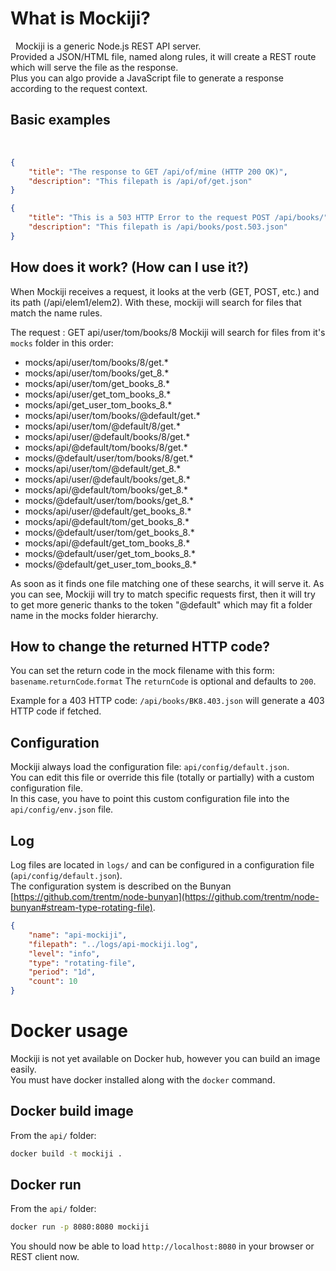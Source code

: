 # What is Mockiji?
 
Mockiji is a generic Node.js REST API server.  
Provided a JSON/HTML file, named along rules, it will create a REST route which will serve the file as the response.  
Plus you can algo provide a JavaScript file to generate a response according to the request context.

## Basic examples
 
```json
{
	"title": "The response to GET /api/of/mine (HTTP 200 OK)",
	"description": "This filepath is /api/of/get.json"
}
```

```json
{
	"title": "This is a 503 HTTP Error to the request POST /api/books/",
	"description": "This filepath is /api/books/post.503.json"
}
```

## How does it work? (How can I use it?)
When Mockiji receives a request, it looks at the verb (GET, POST, etc.) and its path (/api/elem1/elem2).
With these, mockiji will search for files that match the name rules.

The request : GET api/user/tom/books/8
Mockiji will search for files from it's `mocks` folder in this order:
* mocks/api/user/tom/books/8/get.*
* mocks/api/user/tom/books/get_8.*
* mocks/api/user/tom/get_books_8.*
* mocks/api/user/get_tom_books_8.*
* mocks/api/get_user_tom_books_8.*
* mocks/api/user/tom/books/@default/get.*
* mocks/api/user/tom/@default/8/get.*
* mocks/api/user/@default/books/8/get.*
* mocks/api/@default/tom/books/8/get.*
* mocks/@default/user/tom/books/8/get.*
* mocks/api/user/tom/@default/get_8.*
* mocks/api/user/@default/books/get_8.*
* mocks/api/@default/tom/books/get_8.*
* mocks/@default/user/tom/books/get_8.*
* mocks/api/user/@default/get_books_8.*
* mocks/api/@default/tom/get_books_8.*
* mocks/@default/user/tom/get_books_8.*
* mocks/api/@default/get_tom_books_8.*
* mocks/@default/user/get_tom_books_8.*
* mocks/@default/get_user_tom_books_8.*

As soon as it finds one file matching one of these searchs, it will serve it.
As you can see, Mockiji will try to match specific requests first, 
then it will try to get more generic thanks to the token "@default" 
which may fit a folder name in the mocks folder hierarchy.

## How to change the returned HTTP code?
You can set the return code in the mock filename with this form: 
`basename`.`returnCode`.`format`
The `returnCode` is optional and defaults to `200`.

Example for a 403 HTTP code:
`/api/books/BK8.403.json` will generate a 403 HTTP code if fetched.

## Configuration
Mockiji always load the configuration file: `api/config/default.json`.  
You can edit this file or override this file (totally or partially) with a custom configuration file.  
In this case, you have to point this custom configuration file into the `api/config/env.json` file.

## Log

Log files are located in `logs/` and can be configured in a configuration file (`api/config/default.json`).  
The configuration system is described on the Bunyan  [https://github.com/trentm/node-bunyan](https://github.com/trentm/node-bunyan#stream-type-rotating-file).


```json
{
    "name": "api-mockiji",
    "filepath": "../logs/api-mockiji.log",
    "level": "info",
    "type": "rotating-file",
    "period": "1d",
    "count": 10
}
```

# Docker usage
Mockiji is not yet available on Docker hub, however you can build an image easily.  
You must have docker installed along with the `docker` command.

## Docker build image
From the `api/` folder:  
```sh
docker build -t mockiji .
```

## Docker run
From the `api/` folder:  
```sh
docker run -p 8080:8080 mockiji
```

You should now be able to load `http://localhost:8080` in your browser or REST client now.